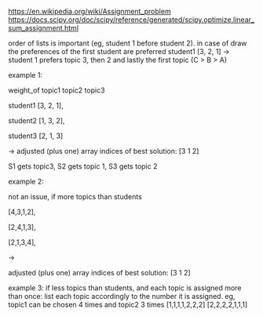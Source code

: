 https://en.wikipedia.org/wiki/Assignment_problem
https://docs.scipy.org/doc/scipy/reference/generated/scipy.optimize.linear_sum_assignment.html

order of lists is important (eg, student 1 before student 2). in case of draw the preferences of the first student are preferred
student1    [3, 2, 1] -> student 1 prefers topic 3, then 2 and lastly the first topic (C > B > A)

example 1:

weight_of topic1 topic2 topic3

student1    [3, 2, 1], 

student2    [1, 3, 2], 

student3    [2, 1, 3]

->
adjusted (plus one) array indices of best solution: [3 1 2]

S1 gets topic3, S2 gets topic 1, S3 gets topic 2

example 2:

not an issue, if more topics than students

[4,3,1,2], 

[2,4,1,3], 

[2,1,3,4], 

->

adjusted (plus one) array indices of best solution: [3 1 2]

example 3:
if less topics than students, and each topic is assigned more than once:
list each topic accordingly to the number it is assigned. eg, topic1 can be chosen 4 times and topic2 3 times
[1,1,1,1,2,2,2]
[2,2,2,2,1,1,1]
